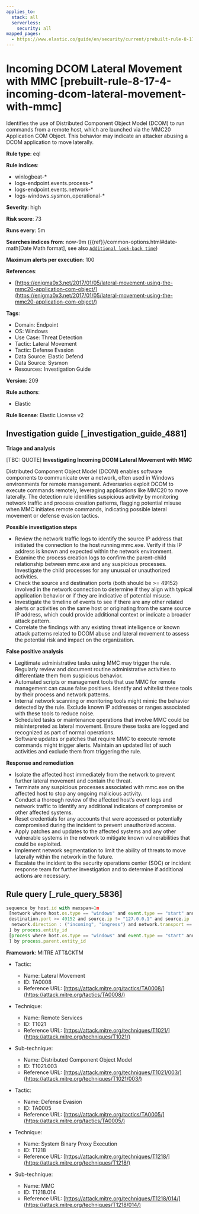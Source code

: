 ```yaml
---
applies_to:
  stack: all
  serverless:
    security: all
mapped_pages:
  - https://www.elastic.co/guide/en/security/current/prebuilt-rule-8-17-4-incoming-dcom-lateral-movement-with-mmc.html
---
```


# Incoming DCOM Lateral Movement with MMC [prebuilt-rule-8-17-4-incoming-dcom-lateral-movement-with-mmc]

Identifies the use of Distributed Component Object Model (DCOM) to run commands from a remote host, which are launched via the MMC20 Application COM Object. This behavior may indicate an attacker abusing a DCOM application to move laterally.

**Rule type**: eql

**Rule indices**:

* winlogbeat-*
* logs-endpoint.events.process-*
* logs-endpoint.events.network-*
* logs-windows.sysmon_operational-*

**Severity**: high

**Risk score**: 73

**Runs every**: 5m

**Searches indices from**: now-9m ({{ref}}/common-options.html#date-math[Date Math format], see also [`Additional look-back time`](docs-content://solutions/security/detect-and-alert/create-detection-rule.md#rule-schedule))

**Maximum alerts per execution**: 100

**References**:

* [https://enigma0x3.net/2017/01/05/lateral-movement-using-the-mmc20-application-com-object/](https://enigma0x3.net/2017/01/05/lateral-movement-using-the-mmc20-application-com-object/)

**Tags**:

* Domain: Endpoint
* OS: Windows
* Use Case: Threat Detection
* Tactic: Lateral Movement
* Tactic: Defense Evasion
* Data Source: Elastic Defend
* Data Source: Sysmon
* Resources: Investigation Guide

**Version**: 209

**Rule authors**:

* Elastic

**Rule license**: Elastic License v2

## Investigation guide [_investigation_guide_4881]

**Triage and analysis**

[TBC: QUOTE]
**Investigating Incoming DCOM Lateral Movement with MMC**

Distributed Component Object Model (DCOM) enables software components to communicate over a network, often used in Windows environments for remote management. Adversaries exploit DCOM to execute commands remotely, leveraging applications like MMC20 to move laterally. The detection rule identifies suspicious activity by monitoring network traffic and process creation patterns, flagging potential misuse when MMC initiates remote commands, indicating possible lateral movement or defense evasion tactics.

**Possible investigation steps**

* Review the network traffic logs to identify the source IP address that initiated the connection to the host running mmc.exe. Verify if this IP address is known and expected within the network environment.
* Examine the process creation logs to confirm the parent-child relationship between mmc.exe and any suspicious processes. Investigate the child processes for any unusual or unauthorized activities.
* Check the source and destination ports (both should be >= 49152) involved in the network connection to determine if they align with typical application behavior or if they are indicative of potential misuse.
* Investigate the timeline of events to see if there are any other related alerts or activities on the same host or originating from the same source IP address, which could provide additional context or indicate a broader attack pattern.
* Correlate the findings with any existing threat intelligence or known attack patterns related to DCOM abuse and lateral movement to assess the potential risk and impact on the organization.

**False positive analysis**

* Legitimate administrative tasks using MMC may trigger the rule. Regularly review and document routine administrative activities to differentiate them from suspicious behavior.
* Automated scripts or management tools that use MMC for remote management can cause false positives. Identify and whitelist these tools by their process and network patterns.
* Internal network scanning or monitoring tools might mimic the behavior detected by the rule. Exclude known IP addresses or ranges associated with these tools to reduce noise.
* Scheduled tasks or maintenance operations that involve MMC could be misinterpreted as lateral movement. Ensure these tasks are logged and recognized as part of normal operations.
* Software updates or patches that require MMC to execute remote commands might trigger alerts. Maintain an updated list of such activities and exclude them from triggering the rule.

**Response and remediation**

* Isolate the affected host immediately from the network to prevent further lateral movement and contain the threat.
* Terminate any suspicious processes associated with mmc.exe on the affected host to stop any ongoing malicious activity.
* Conduct a thorough review of the affected host’s event logs and network traffic to identify any additional indicators of compromise or other affected systems.
* Reset credentials for any accounts that were accessed or potentially compromised during the incident to prevent unauthorized access.
* Apply patches and updates to the affected systems and any other vulnerable systems in the network to mitigate known vulnerabilities that could be exploited.
* Implement network segmentation to limit the ability of threats to move laterally within the network in the future.
* Escalate the incident to the security operations center (SOC) or incident response team for further investigation and to determine if additional actions are necessary.


## Rule query [_rule_query_5836]

```js
sequence by host.id with maxspan=1m
 [network where host.os.type == "windows" and event.type == "start" and process.name : "mmc.exe" and source.port >= 49152 and
 destination.port >= 49152 and source.ip != "127.0.0.1" and source.ip != "::1" and
  network.direction : ("incoming", "ingress") and network.transport == "tcp"
 ] by process.entity_id
 [process where host.os.type == "windows" and event.type == "start" and process.parent.name : "mmc.exe"
 ] by process.parent.entity_id
```

**Framework**: MITRE ATT&CKTM

* Tactic:

    * Name: Lateral Movement
    * ID: TA0008
    * Reference URL: [https://attack.mitre.org/tactics/TA0008/](https://attack.mitre.org/tactics/TA0008/)

* Technique:

    * Name: Remote Services
    * ID: T1021
    * Reference URL: [https://attack.mitre.org/techniques/T1021/](https://attack.mitre.org/techniques/T1021/)

* Sub-technique:

    * Name: Distributed Component Object Model
    * ID: T1021.003
    * Reference URL: [https://attack.mitre.org/techniques/T1021/003/](https://attack.mitre.org/techniques/T1021/003/)

* Tactic:

    * Name: Defense Evasion
    * ID: TA0005
    * Reference URL: [https://attack.mitre.org/tactics/TA0005/](https://attack.mitre.org/tactics/TA0005/)

* Technique:

    * Name: System Binary Proxy Execution
    * ID: T1218
    * Reference URL: [https://attack.mitre.org/techniques/T1218/](https://attack.mitre.org/techniques/T1218/)

* Sub-technique:

    * Name: MMC
    * ID: T1218.014
    * Reference URL: [https://attack.mitre.org/techniques/T1218/014/](https://attack.mitre.org/techniques/T1218/014/)



